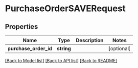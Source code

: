 # PurchaseOrderSAVERequest

## Properties
Name | Type | Description | Notes
------------ | ------------- | ------------- | -------------
**purchase_order_id** | **string** |  | [optional] 

[[Back to Model list]](../README.md#documentation-for-models) [[Back to API list]](../README.md#documentation-for-api-endpoints) [[Back to README]](../README.md)


